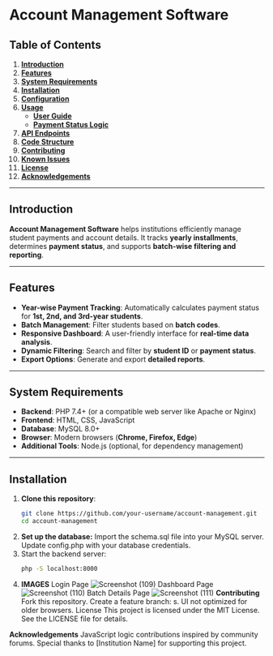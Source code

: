 # **Account Management Software**

## **Table of Contents**

1. [**Introduction**](#introduction)
2. [**Features**](#features)
3. [**System Requirements**](#system-requirements)
4. [**Installation**](#installation)
5. [**Configuration**](#configuration)
6. [**Usage**](#usage)
   - [**User Guide**](#user-guide)
   - [**Payment Status Logic**](#payment-status-logic)
7. [**API Endpoints**](#api-endpoints)
8. [**Code Structure**](#code-structure)
9. [**Contributing**](#contributing)
10. [**Known Issues**](#known-issues)
11. [**License**](#license)
12. [**Acknowledgements**](#acknowledgements)

---

## **Introduction**

**Account Management Software** helps institutions efficiently manage student payments and account details. It tracks **yearly installments**, determines **payment status**, and supports **batch-wise filtering and reporting**.

---

## **Features**

- **Year-wise Payment Tracking**: Automatically calculates payment status for **1st, 2nd, and 3rd-year students**.
- **Batch Management**: Filter students based on **batch codes**.
- **Responsive Dashboard**: A user-friendly interface for **real-time data analysis**.
- **Dynamic Filtering**: Search and filter by **student ID** or **payment status**.
- **Export Options**: Generate and export **detailed reports**.

---

## **System Requirements**

- **Backend**: PHP 7.4+ (or a compatible web server like Apache or Nginx)
- **Frontend**: HTML, CSS, JavaScript
- **Database**: MySQL 8.0+
- **Browser**: Modern browsers (**Chrome, Firefox, Edge**)
- **Additional Tools**: Node.js (optional, for dependency management)

---

## **Installation**

1. **Clone this repository**:
   ```bash
   git clone https://github.com/your-username/account-management.git
   cd account-management

2. **Set up the database:**
    Import the schema.sql file into your MySQL server.
    Update config.php with your database credentials.
3. Start the backend server:
    ```bash
   php -S localhost:8000
4. **IMAGES**
   Login Page
   ![Screenshot (109)](https://github.com/user-attachments/assets/9c3ad7bb-07e2-42ea-9d4c-ac0bf6952828)
   Dashboard Page
   ![Screenshot (110)](https://github.com/user-attachments/assets/0bf5869e-951a-46d5-9e08-def865189206)
   Batch Details Page
   ![Screenshot (111)](https://github.com/user-attachments/assets/f6b00e8c-476f-44e8-8357-1c075b609da6)
**Contributing**
Fork this repository.
Create a feature branch:
s.
UI not optimized for older browsers.
License
This project is licensed under the MIT License. See the LICENSE file for details.

**Acknowledgements**
JavaScript logic contributions inspired by community forums.
Special thanks to [Institution Name] for supporting this project.
